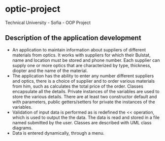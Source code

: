 # optic-project
Technical University - Sofia - OOP Project

## Description of the application development
- An application to maintain information about suppliers of
different materials from optics. It works with suppliers for which
their Bulstat, name and location must be stored
and phone number. Each supplier can supply one or
more optics that are characterized by type, thickness, diopter and
the name of the material.
- The application has the ability to enter any number
different suppliers and optics, there is a choice of
supplier and to order various materials from him, such as
calculates the total price of the order. Classes encapsulate
all the details. Private instances of the variables are used
to store the various details. There are at least two
constructor default and with parameters, public getters/setters for private
the instances of the variables.
- Validation of input data is performed as is
redefined the << operation, which is used to output the
the data. The data is read and stored in a file named
submitted by the user. Classes are described with UML class diagrams.
- Data is entered dynamically, through a menu.
